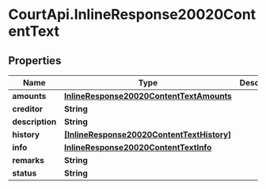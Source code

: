 # CourtApi.InlineResponse20020ContentText

## Properties
Name | Type | Description | Notes
------------ | ------------- | ------------- | -------------
**amounts** | [**InlineResponse20020ContentTextAmounts**](InlineResponse20020ContentTextAmounts.md) |  | [optional] 
**creditor** | **String** |  | [optional] 
**description** | **String** |  | [optional] 
**history** | [**[InlineResponse20020ContentTextHistory]**](InlineResponse20020ContentTextHistory.md) |  | [optional] 
**info** | [**InlineResponse20020ContentTextInfo**](InlineResponse20020ContentTextInfo.md) |  | [optional] 
**remarks** | **String** |  | [optional] 
**status** | **String** |  | [optional] 


